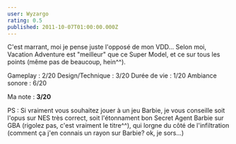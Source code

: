 ```yaml
---
user: Wyzargo
rating: 0.5
published: 2011-10-07T01:00:00.000Z
---
```

C'est marrant, moi je pense juste l'opposé de mon VDD...
Selon moi, Vacation Adventure est "meilleur" que ce Super Model, et ce sur tous les points (même pas de beaucoup, hein^^).

Gameplay : 2/20
Design/Technique : 3/20
Durée de vie : 1/20
Ambiance sonore : 6/20

Ma note : **3/20**

PS : Si vraiment vous souhaitez jouer à un jeu Barbie, je vous conseille soit l'opus sur NES très correct, soit l'étonnament bon Secret Agent Barbie sur GBA (rigolez pas, c'est vraiment le titre^^), qui lorgne du côté de l'infiltration (comment ça j'en connais un rayon sur Barbie? ok, je sors...)